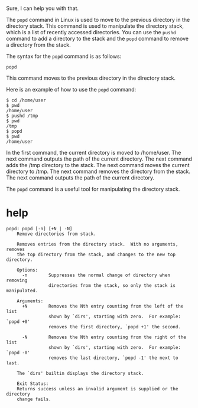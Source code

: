 # 

Sure, I can help you with that.

The `popd` command in Linux is used to move to the previous directory in the directory stack. This command is used to manipulate the directory stack, which is a list of recently accessed directories. You can use the `pushd` command to add a directory to the stack and the `popd` command to remove a directory from the stack.

The syntax for the `popd` command is as follows:

```
popd
```

This command moves to the previous directory in the directory stack.

Here is an example of how to use the `popd` command:

```
$ cd /home/user
$ pwd
/home/user
$ pushd /tmp
$ pwd
/tmp
$ popd
$ pwd
/home/user
```

In the first command, the current directory is moved to /home/user. The next command outputs the path of the current directory. The next command adds the /tmp directory to the stack. The next command moves the current directory to /tmp. The next command removes the directory from the stack. The next command outputs the path of the current directory.

The `popd` command is a useful tool for manipulating the directory stack.







# help 

```
popd: popd [-n] [+N | -N]
    Remove directories from stack.
    
    Removes entries from the directory stack.  With no arguments, removes
    the top directory from the stack, and changes to the new top directory.
    
    Options:
      -n        Suppresses the normal change of directory when removing
                directories from the stack, so only the stack is manipulated.
    
    Arguments:
      +N        Removes the Nth entry counting from the left of the list
                shown by `dirs', starting with zero.  For example: `popd +0'
                removes the first directory, `popd +1' the second.
    
      -N        Removes the Nth entry counting from the right of the list
                shown by `dirs', starting with zero.  For example: `popd -0'
                removes the last directory, `popd -1' the next to last.
    
    The `dirs' builtin displays the directory stack.
    
    Exit Status:
    Returns success unless an invalid argument is supplied or the directory
    change fails.
```

